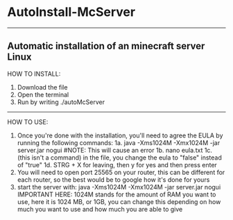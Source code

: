 # AutoInstall-McServer
---------------------------------------------------
Automatic installation of an minecraft server Linux
---------------------------------------------------
HOW TO INSTALL:

1. Download the file
2. Open the terminal
3. Run by writing ./autoMcServer

----------------------------------------------------
HOW TO USE:

1. Once you're done with the installation, you'll need to agree the EULA by running the following commands:
	1a. java -Xms1024M -Xmx1024M -jar server.jar nogui #NOTE: This will cause an error
	1b. nano eula.txt
	1c. (this isn't a command) in the file, you change the eula to "false" instead of "true"
	1d. STRG + X for leaving, then y for yes and then press enter
2. You will need to open port 25565 on your router, this can be different for each router, so the best would be
   to google how it's done for yours
3. start the server with: java -Xms1024M -Xmx1024M -jar server.jar nogui
IMPORTANT HERE: 1024M stands for the amount of RAM you want to use, here it is 1024 MB, or 1GB, you can change
this depending on how much you want to use and how much you are able to give 

